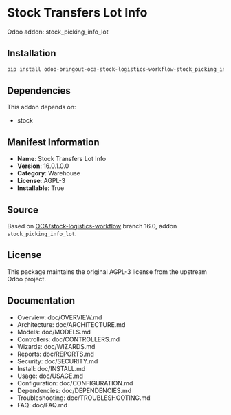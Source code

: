 # Stock Transfers Lot Info

Odoo addon: stock_picking_info_lot

## Installation

```bash
pip install odoo-bringout-oca-stock-logistics-workflow-stock_picking_info_lot
```

## Dependencies

This addon depends on:
- stock

## Manifest Information

- **Name**: Stock Transfers Lot Info
- **Version**: 16.0.1.0.0
- **Category**: Warehouse
- **License**: AGPL-3
- **Installable**: True

## Source

Based on [OCA/stock-logistics-workflow](https://github.com/OCA/stock-logistics-workflow) branch 16.0, addon `stock_picking_info_lot`.

## License

This package maintains the original AGPL-3 license from the upstream Odoo project.

## Documentation

- Overview: doc/OVERVIEW.md
- Architecture: doc/ARCHITECTURE.md
- Models: doc/MODELS.md
- Controllers: doc/CONTROLLERS.md
- Wizards: doc/WIZARDS.md
- Reports: doc/REPORTS.md
- Security: doc/SECURITY.md
- Install: doc/INSTALL.md
- Usage: doc/USAGE.md
- Configuration: doc/CONFIGURATION.md
- Dependencies: doc/DEPENDENCIES.md
- Troubleshooting: doc/TROUBLESHOOTING.md
- FAQ: doc/FAQ.md
